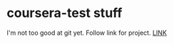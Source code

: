 # coursera-test stuff

I'm not too good at git yet. Follow link for project.
<a href="https://camronborts.github.io/coursera-projects/mod2_/index.html">LINK</a>

